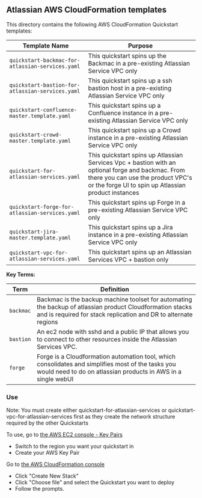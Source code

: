 ## Atlassian AWS CloudFormation templates

This directory contains the following AWS CloudFormation Quickstart templates:

| Template Name | Purpose |
|---------------|-------------|
| `quickstart-backmac-for-atlassian-services.yaml` | This quickstart spins up the Backmac in a pre-existing Atlassian Service VPC only
| `quickstart-bastion-for-atlassian-services.yaml` | This quickstart spins up a ssh bastion host in a pre-existing Atlassian Service VPC only
| `quickstart-confluence-master.template.yaml` | This quickstart spins up a Confluence instance in a pre-existing Atlassian Service VPC only
| `quickstart-crowd-master.template.yaml` | This quickstart spins up a Crowd instance in a pre-existing Atlassian Service VPC only
| `quickstart-for-atlassian-services.yaml` | This quickstart spins up Atlassian Services Vpc + bastion with an optional forge and backmac. From there you can use the product VPC's or the forge UI to spin up Atlassian product instances
| `quickstart-forge-for-atlassian-services.yaml` | This quickstart spins up Forge in a pre-existing Atlassian Service VPC only
| `quickstart-jira-master.template.yaml` | This quickstart spins up a Jira instance in a pre-existing Atlassian Service VPC only
| `quickstart-vpc-for-atlassian-services.yaml` | This quickstart spins up an Atlassian Services VPC + bastion only

**Key Terms:**

| Term | Definition |
|------|------------|
| `backmac` | Backmac is the backup machine toolset for automating the backup of atlassian product Cloudformation stacks and is required for stack replication and DR to alternate regions |
| `bastion` | An ec2 node with sshd and a public IP that allows you to connect to other resources inside the Atlassian Services VPC. |
| `forge` | Forge is a Cloudformation automation tool, which consolidates and simplifies most of the tasks you would need to do on atlassian products in AWS in a single webUI  |

### Use

Note: You must create either quickstart-for-atlassian-services or quickstart-vpc-for-atlassian-services first as they create the network structure required by the other Quickstarts 

To use, go to [the AWS EC2 console - Key Pairs](https://console.aws.amazon.com/ec2/v2/home?region=us-east-1#KeyPairs:sort=keyName) 
* Switch to the region you want your quickstart in
* Create your AWS Key Pair

Go to [the AWS CloudFormation console](https://console.aws.amazon.com/cloudformation/home?region=us-east-1)
* Click "Create New Stack" 
* Click "Choose file" and select the Quickstart you want to deploy 
* Follow the prompts.


